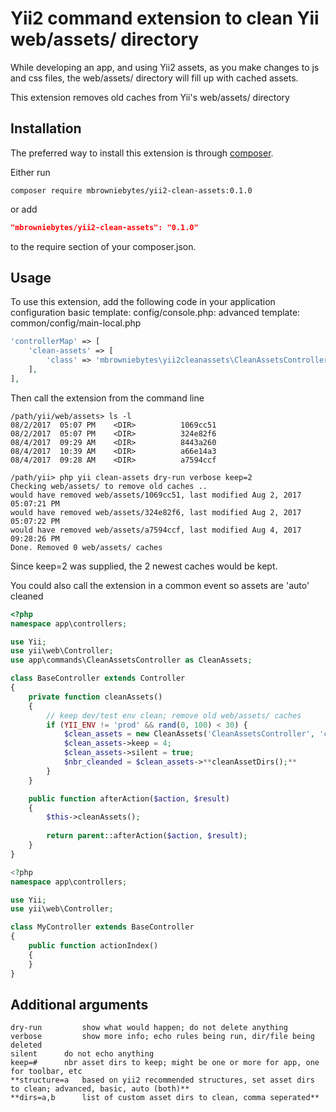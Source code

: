 Yii2 command extension to clean Yii web/assets/ directory
===================================

While developing an app, and using Yii2 assets, as you make changes to js and css files, the web/assets/ directory will fill up with cached assets.  

This extension removes old caches from Yii's web/assets/ directory

Installation
------------

The preferred way to install this extension is through [composer](http://getcomposer.org/download/).

Either run

```
composer require mbrowniebytes/yii2-clean-assets:0.1.0
```

or add

```json
"mbrowniebytes/yii2-clean-assets": "0.1.0"
```

to the require section of your composer.json.


Usage
-----

To use this extension, add the following code in your application configuration 
basic template: config/console.php:
advanced template: common/config/main-local.php
```php
'controllerMap' => [
    'clean-assets' => [
        'class' => 'mbrowniebytes\yii2cleanassets\CleanAssetsController',
    ],
],
```

Then call the extension from the command line 

```
/path/yii/web/assets> ls -l
08/2/2017  05:07 PM    <DIR>          1069cc51
08/2/2017  05:07 PM    <DIR>          324e82f6
08/4/2017  09:29 AM    <DIR>          8443a260
08/4/2017  10:39 AM    <DIR>          a66e14a3
08/4/2017  09:28 AM    <DIR>          a7594ccf

/path/yii> php yii clean-assets dry-run verbose keep=2
Checking web/assets/ to remove old caches ..
would have removed web/assets/1069cc51, last modified Aug 2, 2017 05:07:21 PM
would have removed web/assets/324e82f6, last modified Aug 2, 2017 05:07:22 PM
would have removed web/assets/a7594ccf, last modified Aug 4, 2017 09:28:26 PM
Done. Removed 0 web/assets/ caches
```

Since keep=2 was supplied, the 2 newest caches would be kept.

You could also call the extension in a common event so assets are 'auto' cleaned
```php
<?php
namespace app\controllers;

use Yii;
use yii\web\Controller;
use app\commands\CleanAssetsController as CleanAssets;

class BaseController extends Controller
{
	private function cleanAssets()
	{
		// keep dev/test env clean; remove old web/assets/ caches
		if (YII_ENV != 'prod' && rand(0, 100) < 30) {
			$clean_assets = new CleanAssets('CleanAssetsController', 'command');
			$clean_assets->keep = 4;
			$clean_assets->silent = true;
			$nbr_cleanded = $clean_assets->**cleanAssetDirs();**
		}
	}

	public function afterAction($action, $result)
	{
		$this->cleanAssets();
		
		return parent::afterAction($action, $result);
	}
}

<?php
namespace app\controllers;

use Yii;
use yii\web\Controller;

class MyController extends BaseController
{
    public function actionIndex()
    {
    }
}

```

Additional arguments
-------------------
```
dry-run     	show what would happen; do not delete anything
verbose     	show more info; echo rules being run, dir/file being deleted
silent		do not echo anything
keep=#		nbr asset dirs to keep; might be one or more for app, one for toolbar, etc
**structure=a 	based on yii2 recommended structures, set asset dirs to clean; advanced, basic, auto (both)**
**dirs=a,b    	list of custom asset dirs to clean, comma seperated**
```
